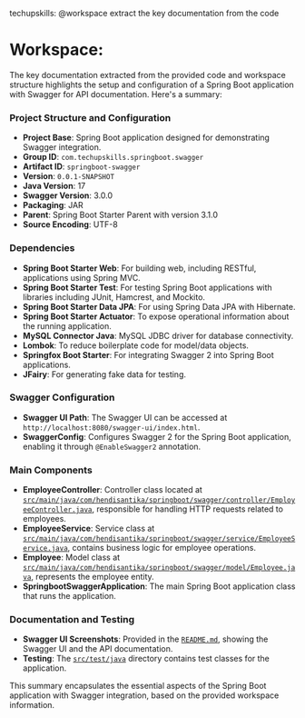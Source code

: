 techupskills: @workspace extract the key documentation from the code

# Workspace: 

The key documentation extracted from the provided code and workspace structure highlights the setup and configuration of a Spring Boot application with Swagger for API documentation. Here's a summary:

### Project Structure and Configuration
- **Project Base**: Spring Boot application designed for demonstrating Swagger integration.
- **Group ID**: `com.techupskills.springboot.swagger`
- **Artifact ID**: `springboot-swagger`
- **Version**: `0.0.1-SNAPSHOT`
- **Java Version**: 17
- **Swagger Version**: 3.0.0
- **Packaging**: JAR
- **Parent**: Spring Boot Starter Parent with version 3.1.0
- **Source Encoding**: UTF-8

### Dependencies
- **Spring Boot Starter Web**: For building web, including RESTful, applications using Spring MVC.
- **Spring Boot Starter Test**: For testing Spring Boot applications with libraries including JUnit, Hamcrest, and Mockito.
- **Spring Boot Starter Data JPA**: For using Spring Data JPA with Hibernate.
- **Spring Boot Starter Actuator**: To expose operational information about the running application.
- **MySQL Connector Java**: MySQL JDBC driver for database connectivity.
- **Lombok**: To reduce boilerplate code for model/data objects.
- **Springfox Boot Starter**: For integrating Swagger 2 into Spring Boot applications.
- **JFairy**: For generating fake data for testing.

### Swagger Configuration
- **Swagger UI Path**: The Swagger UI can be accessed at `http://localhost:8080/swagger-ui/index.html`.
- **SwaggerConfig**: Configures Swagger 2 for the Spring Boot application, enabling it through `@EnableSwagger2` annotation.

### Main Components
- **EmployeeController**: Controller class located at [`src/main/java/com/hendisantika/springboot/swagger/controller/EmployeeController.java`](command:_github.copilot.openRelativePath?%5B%7B%22scheme%22%3A%22file%22%2C%22authority%22%3A%22%22%2C%22path%22%3A%22%2Fworkspaces%2Fspring-boot-swagger%2Fsrc%2Fmain%2Fjava%2Fcom%2Fhendisantika%2Fspringboot%2Fswagger%2Fcontroller%2FEmployeeController.java%22%2C%22query%22%3A%22%22%2C%22fragment%22%3A%22%22%7D%5D "/workspaces/spring-boot-swagger/src/main/java/com/hendisantika/springboot/swagger/controller/EmployeeController.java"), responsible for handling HTTP requests related to employees.
- **EmployeeService**: Service class at [`src/main/java/com/hendisantika/springboot/swagger/service/EmployeeService.java`](command:_github.copilot.openRelativePath?%5B%7B%22scheme%22%3A%22file%22%2C%22authority%22%3A%22%22%2C%22path%22%3A%22%2Fworkspaces%2Fspring-boot-swagger%2Fsrc%2Fmain%2Fjava%2Fcom%2Fhendisantika%2Fspringboot%2Fswagger%2Fservice%2FEmployeeService.java%22%2C%22query%22%3A%22%22%2C%22fragment%22%3A%22%22%7D%5D "/workspaces/spring-boot-swagger/src/main/java/com/hendisantika/springboot/swagger/service/EmployeeService.java"), contains business logic for employee operations.
- **Employee**: Model class at [`src/main/java/com/hendisantika/springboot/swagger/model/Employee.java`](command:_github.copilot.openRelativePath?%5B%7B%22scheme%22%3A%22file%22%2C%22authority%22%3A%22%22%2C%22path%22%3A%22%2Fworkspaces%2Fspring-boot-swagger%2Fsrc%2Fmain%2Fjava%2Fcom%2Fhendisantika%2Fspringboot%2Fswagger%2Fmodel%2FEmployee.java%22%2C%22query%22%3A%22%22%2C%22fragment%22%3A%22%22%7D%5D "/workspaces/spring-boot-swagger/src/main/java/com/hendisantika/springboot/swagger/model/Employee.java"), represents the employee entity.
- **SpringbootSwaggerApplication**: The main Spring Boot application class that runs the application.

### Documentation and Testing
- **Swagger UI Screenshots**: Provided in the [`README.md`](command:_github.copilot.openRelativePath?%5B%7B%22scheme%22%3A%22file%22%2C%22authority%22%3A%22%22%2C%22path%22%3A%22%2Fworkspaces%2Fspring-boot-swagger%2FREADME.md%22%2C%22query%22%3A%22%22%2C%22fragment%22%3A%22%22%7D%5D "/workspaces/spring-boot-swagger/README.md"), showing the Swagger UI and the API documentation.
- **Testing**: The [`src/test/java`](command:_github.copilot.openRelativePath?%5B%7B%22scheme%22%3A%22file%22%2C%22authority%22%3A%22%22%2C%22path%22%3A%22%2Fworkspaces%2Fspring-boot-swagger%2Fsrc%2Ftest%2Fjava%22%2C%22query%22%3A%22%22%2C%22fragment%22%3A%22%22%7D%5D "/workspaces/spring-boot-swagger/src/test/java") directory contains test classes for the application.

This summary encapsulates the essential aspects of the Spring Boot application with Swagger integration, based on the provided workspace information.

